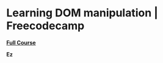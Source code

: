 # Learning DOM manipulation | Freecodecamp
**[Full Course](https://www.youtube.com/watch?v=5fb2aPlgoys)**

**Ez**